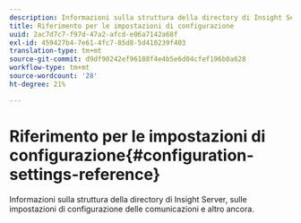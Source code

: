 ```yaml
---
description: Informazioni sulla struttura della directory di Insight Server, sulle impostazioni di configurazione delle comunicazioni e altro ancora.
title: Riferimento per le impostazioni di configurazione
uuid: 2ac7d7c7-f97d-47a2-afcd-e06a7142a68f
exl-id: 459427b4-7e61-4fc7-85d8-5d410239f403
translation-type: tm+mt
source-git-commit: d9df90242ef96188f4e4b5e6d04cfef196b0a628
workflow-type: tm+mt
source-wordcount: '28'
ht-degree: 21%

---
```


# Riferimento per le impostazioni di configurazione{#configuration-settings-reference}

Informazioni sulla struttura della directory di Insight Server, sulle impostazioni di configurazione delle comunicazioni e altro ancora.

